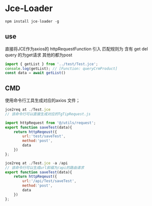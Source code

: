 # Jce-Loader

````js
npm install jce-loader -g
````

## use

直接将JCE作为axios的 httpRequestFunction 引入
匹配规则为 含有 get del query 的为get请求
其他的都为post

````js
import { getList } from '../test/Test.jce';
console.log(getList); // [Function: queryCrmProduct]
const data = await getList()

````

## CMD

使用命令行工具生成对应的axios 文件；

````js
jce2req at ./Test.jce
// 该命令行可以直接生成对应的TgTipRequest.js

import httpRequest from '@/utils/request';     
export function saveTest(data){
    return httpReqeust({
        url:'test/saveTest',
        method:'post',
        data
    })
};

jce2req at ./Test.jce -a /api
// 该命令行可以生成url前缀为/api的路由请求
export function saveTest(data){
    return httpReqeust({
        url:'/api/Test/saveTest',
        method:'post',
        data
    })
};
````
